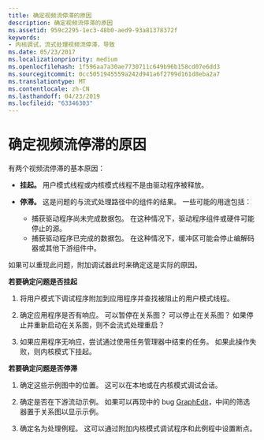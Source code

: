 ```yaml
---
title: 确定视频流停滞的原因
description: 确定视频流停滞的原因
ms.assetid: 959c2295-1ec3-48b0-aed9-93a81378372f
keywords:
- 内核调试，流式处理视频流停滞，导致
ms.date: 05/23/2017
ms.localizationpriority: medium
ms.openlocfilehash: 1f596aa7a30ae7730711c649b96b158cd07e6dd3
ms.sourcegitcommit: 0cc5051945559a242d941a6f2799d161d8eba2a7
ms.translationtype: MT
ms.contentlocale: zh-CN
ms.lasthandoff: 04/23/2019
ms.locfileid: "63346303"
---
```

# <a name="determining-the-cause-of-a-video-stream-stall"></a>确定视频流停滞的原因


有两个视频流停滞的基本原因：

-   **挂起。** 用户模式线程或内核模式线程不是由驱动程序被释放。

-   **停滞。** 这是问题的与流式处理路径中的组件的结果。 一些可能的用途包括：
    -   捕获驱动程序尚未完成数据包。 在这种情况下，驱动程序组件或硬件可能停止的源。
    -   捕获驱动程序已完成的数据包。 在这种情况下，缓冲区可能会停止编解码器或其他下游组件中。

如果可以重现此问题，附加调试器此时来确定这是实际的原因。

**若要确定问题是否挂起**

1.  将用户模式下调试程序附加到应用程序并查找被阻止的用户模式线程。

2.  确定应用程序是否有响应。 可以暂停在关系图？ 可以停止在关系图？ 如果停止并重新启动在关系图，则不会流式处理重启？

3.  如果应用程序无响应，尝试通过使用任务管理器中结束的任务。 如果此操作失败，则内核模式下挂起。

**若要确定问题是否停滞**

1.  确定这些示例图中的位置。 这可以在本地或在内核模式调试会话。

2.  确定是否在下游流动示例。 如果可以再现中的 bug [GraphEdit](https://go.microsoft.com/fwlink/p/?linkid=9230)，中间的筛选器置于关系图以显示示例。

3.  确定名为处理例程。 这可以通过附加内核模式调试程序和此例程中设置断点。

 

 





